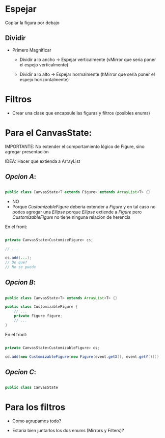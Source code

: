 # Espejar

Copiar la figura por debajo

## Dividir

+ Primero Magnificar

    - Dividir a lo ancho -> Espejar verticalmente (vMirror que seria poner el espejo verticalmente)

    - Dividir a lo alto -> Espejar normalmente (hMirror que seria poner el espejo horizontalmente)

# Filtros

- Crear una clase que encapsule las figuras y filtros (posibles enums)

# Para el CanvasState:

IMPORTANTE: No extender el comportamiento lógico de Figure, sino agregar presentación

IDEA: Hacer que extienda a ArrayList

## _Opcion A_:

```java

public class CanvasState<T extends Figure> extends ArrayList<T> {}

```

- NO
- Porque *CustomizableFigure* deberia extender a *Figure* y en tal caso no podes agregar una *Ellipse* porque *Ellipse* extiende a *Figure* pero *CustomizableFigure* no tiene ninguna relacion de herencia

En el front:

```java

private CanvasState<CustomizeFigure> cs;

// ...

cs.add(...);
// De que?
// No se puede

```

## _Opcion B_:

```java

public class CanvasState<T> extends ArrayList<T> {}

public class CustomizableFigure {
    // ...
    private Figure figure;
    // ...
}

```

En el front:

```java

private CanvasState<CustomizableFigure> cs;

cd.add(new CustomizableFigure(new Figure(event.getX(), event.getY())));

```

## _Opcion C_:


```java

public class CanvasState

```

# Para los filtros

- Como agrupamos todo?

- Estaria bien juntarlos los dos enums (Mirrors y Filters)?




